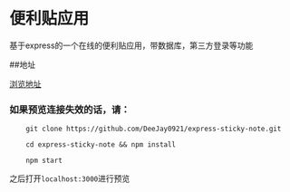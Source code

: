 # 便利贴应用

 基于express的一个在线的便利贴应用，带数据库，第三方登录等功能
 
##地址 

[浏览地址](http://www.deejay0921.top/)

### 如果预览连接失效的话，请：

```
    git clone https://github.com/DeeJay0921/express-sticky-note.git
```
```
    cd express-sticky-note && npm install
```
```
    npm start
```
之后打开`localhost:3000`进行预览

